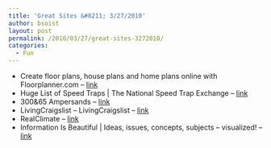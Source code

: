 ```yaml
---
title: 'Great Sites &#8211; 3/27/2010'
author: bsoist
layout: post
permalink: /2010/03/27/great-sites-3272010/
categories:
  - Fun
---
```

  * Create floor plans, house plans and home plans online with Floorplanner.com &#8211; [link][1] 
  * Huge List of Speed Traps | The National Speed Trap Exchange &#8211; [link][2] 
  * 300&65 Ampersands &#8211; [link][3] 
  * LivingCraigslist &#8211; LivingCraigslist &#8211; [link][4] 
  * RealClimate &#8211; [link][5] 
  * Information Is Beautiful | Ideas, issues, concepts, subjects &#8211; visualized! &#8211; [link][6]

 [1]: http://www.floorplanner.com/
 [2]: http://www.speedtrap.org/
 [3]: http://ampersandampersand.tumblr.com/
 [4]: http://www.livingcraigslist.com/
 [5]: http://www.realclimate.org/
 [6]: http://www.informationisbeautiful.net/